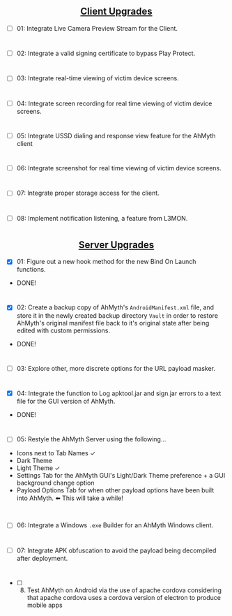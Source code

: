 ## <div align="center"><ins>Client Upgrades</ins></div>
- [ ] 01: Integrate Live Camera Preview Stream for the Client. 
#
- [ ] 02: Integrate a valid signing certificate to bypass Play Protect. 
#
- [ ] 03: Integrate real-time viewing of victim device screens.
#
- [ ] 04: Integrate screen recording for real time viewing of victim device screens.
#
- [ ] 05: Integrate USSD dialing and response view feature for the 
AhMyth client
#
- [ ] 06: Integrate screenshot for real time viewing of victim device screens.
#
- [ ] 07: Integrate proper storage access for the client.
#
- [ ] 08: Implement notification listening, a feature from L3MON.
#
## <div align="center"><ins>Server Upgrades</ins></div>

- [x] 01: Figure out a new hook method for the new Bind On Launch functions.

- DONE!
#
- [x] 02: Create a backup copy of AhMyth's `AndroidManifest.xml`
file, and store it in the newly created backup directory 
`Vault` in order to restore AhMyth's original manifest file back to 
it's original state after being edited with custom permissions.

- DONE!
#
- [ ] 03: Explore other, more discrete options for the 
URL payload masker.
#
- [x] 04: Integrate the function to Log apktool.jar and sign.jar 
errors to a text file for the GUI version of AhMyth.

- DONE!
#
- [ ] 05: Restyle the AhMyth Server using the following...
- Icons next to Tab Names ✓
- Dark Theme 
- Light Theme ✓
- Settings Tab for the AhMyth GUI's Light/Dark Theme preference + a GUI background change option
- Payload Options Tab for when other payload options have been built into AhMyth. ⬅️ This will take a while!

#
- [ ] 06: Integrate a Windows `.exe` Builder for an AhMyth Windows client.
#
- [ ] 07: Integrate APK obfuscation to avoid the payload being decompiled after deployment.
#
- [ ] 08. Test AhMyth on Android via the use of apache cordova considering that apache cordova uses a cordova version of electron to produce mobile apps
